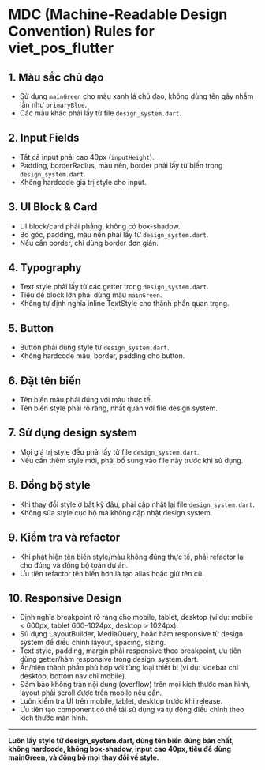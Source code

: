# MDC (Machine-Readable Design Convention) Rules for viet_pos_flutter

## 1. Màu sắc chủ đạo
- Sử dụng `mainGreen` cho màu xanh lá chủ đạo, không dùng tên gây nhầm lẫn như `primaryBlue`.
- Các màu khác phải lấy từ file `design_system.dart`.

## 2. Input Fields
- Tất cả input phải cao 40px (`inputHeight`).
- Padding, borderRadius, màu nền, border phải lấy từ biến trong `design_system.dart`.
- Không hardcode giá trị style cho input.

## 3. UI Block & Card
- UI block/card phải phẳng, không có box-shadow.
- Bo góc, padding, màu nền phải lấy từ `design_system.dart`.
- Nếu cần border, chỉ dùng border đơn giản.

## 4. Typography
- Text style phải lấy từ các getter trong `design_system.dart`.
- Tiêu đề block lớn phải dùng màu `mainGreen`.
- Không tự định nghĩa inline TextStyle cho thành phần quan trọng.

## 5. Button
- Button phải dùng style từ `design_system.dart`.
- Không hardcode màu, border, padding cho button.

## 6. Đặt tên biến
- Tên biến màu phải đúng với màu thực tế.
- Tên biến style phải rõ ràng, nhất quán với file design system.

## 7. Sử dụng design system
- Mọi giá trị style đều phải lấy từ file `design_system.dart`.
- Nếu cần thêm style mới, phải bổ sung vào file này trước khi sử dụng.

## 8. Đồng bộ style
- Khi thay đổi style ở bất kỳ đâu, phải cập nhật lại file `design_system.dart`.
- Không sửa style cục bộ mà không cập nhật design system.

## 9. Kiểm tra và refactor
- Khi phát hiện tên biến style/màu không đúng thực tế, phải refactor lại cho đúng và đồng bộ toàn dự án.
- Ưu tiên refactor tên biến hơn là tạo alias hoặc giữ tên cũ.

## 10. Responsive Design

- Định nghĩa breakpoint rõ ràng cho mobile, tablet, desktop (ví dụ: mobile < 600px, tablet 600–1024px, desktop > 1024px).
- Sử dụng LayoutBuilder, MediaQuery, hoặc hàm responsive từ design system để điều chỉnh layout, spacing, sizing.
- Text style, padding, margin phải responsive theo breakpoint, ưu tiên dùng getter/hàm responsive trong design_system.dart.
- Ẩn/hiện thành phần phù hợp với từng loại thiết bị (ví dụ: sidebar chỉ desktop, bottom nav chỉ mobile).
- Đảm bảo không tràn nội dung (overflow) trên mọi kích thước màn hình, layout phải scroll được trên mobile nếu cần.
- Luôn kiểm tra UI trên mobile, tablet, desktop trước khi release.
- Ưu tiên tạo component có thể tái sử dụng và tự động điều chỉnh theo kích thước màn hình.

---

**Luôn lấy style từ design_system.dart, dùng tên biến đúng bản chất, không hardcode, không box-shadow, input cao 40px, tiêu đề dùng mainGreen, và đồng bộ mọi thay đổi về style.** 